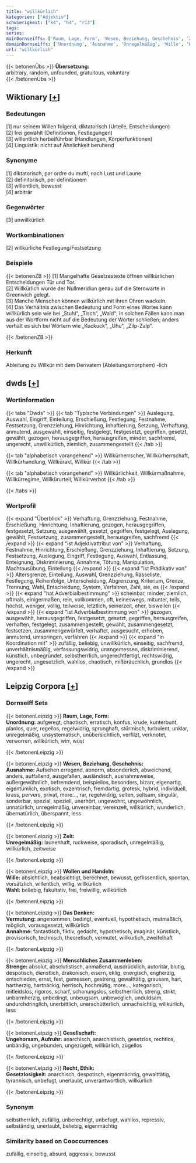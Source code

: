 ```yaml
---
title: "willkürlich"
kategorien: ["Adjektiv"]
schwierigkeit: ["k4", "h4", "r13"]
tags:
series:
mainDornseiffs: ['Raum, Lage, Form', 'Wesen, Beziehung, Geschehnis', 'Zeit', 'Wollen und Handeln', 'Das Denken', 'Menschliches Zusammenleben', 'Gesellschaft', 'Recht, Ethik']
domainDornseiffs: ['Unordnung', 'Ausnahme', 'Unregelmäßig', 'Wille', 'Wahl', 'Vermutung', 'Annahme', 'Strenge', 'Ungehorsam, Aufruhr', 'Gesetzlosigkeit']
url: "willkürlich"
---
```


{{< betonenÜbs >}}
**Übersetzung:**  
arbitrary, random, unfounded, gratuitous, voluntary  
{{< /betonenÜbs >}}

## Wiktionary [[+](https://de.wiktionary.org/wiki/willkürlich)]

### Bedeutungen
[1] nur seinem Willen folgend, diktatorisch (Urteile, Entscheidungen)  
[2] frei gewählt (Definitionen, Festlegungen)  
[3] willentlich herbeiführbar (Handlungen, Körperfunktionen)  
[4] Linguistik: nicht auf Ähnlichkeit beruhend  

### Synonyme
[1] diktatorisch, par ordre du mufti, nach Lust und Laune  
[2] definitorisch, per definitionem  
[3] willentlich, bewusst  
[4] arbiträr  

### Gegenwörter
[3] unwillkürlich  

### Wortkombinationen
[2] willkürliche Festlegung/Festsetzung  

### Beispiele
{{< betonenZB >}}
[1] Mangelhafte Gesetzestexte öffnen willkürlichen Entscheidungen Tür und Tor.  
[2] Willkürlich wurde der Nullmeridian genau auf die Sternwarte in Greenwich gelegt.  
[3] Manche Menschen können willkürlich mit ihren Ohren wackeln.  
[4] Das Verhältnis zwischen Bedeutung und Form eines Wortes kann willkürlich sein wie bei „Stuhl“, „Tisch“, „Wald“; in solchen Fällen kann man aus der Wortform nicht auf die Bedeutung der Wörter schließen; anders verhält es sich bei Wörtern wie „Kuckuck“, „Uhu“, „Zilp-Zalp“.  

{{< /betonenZB >}}
### Herkunft
Ableitung zu Willkür mit dem Derivatem (Ableitungsmorphem) -lich  



## dwds [[+](https://www.dwds.de/wb/willkürlich)]

### Wortinformation
{{< tabs "Dwds" >}}
{{< tab "Typische Verbindungen" >}}
Auslegung, Auswahl, Eingriff, Einteilung, Erschießung, Festlegung, Festnahme, Festsetzung, Grenzziehung, Hinrichtung, Inhaftierung, Setzung, Verhaftung, anmutend, ausgewählt, einseitig, festgelegt, festgesetzt, gegriffen, gesetzt, gewählt, gezogen, herausgegriffen, herausgreifen, minder, sachfremd, ungerecht, unwillkürlich, ziemlich, zusammengestellt
{{< /tab >}}

{{< tab "alphabetisch vorangehend" >}}
Willkürherrscher, Willkürherrschaft, Willkürhandlung, Willkürakt, Willkür
{{< /tab >}}

{{< tab "alphabetisch vorangehend" >}}
Willkürlichkeit, Willkürmaßnahme, Willkürregime, Willkürurteil, Willkürverbot
{{< /tab >}}

{{< /tabs >}}

### Wortprofil
{{< expand "Überblick" >}} Verhaftung, Grenzziehung, Festnahme, Erschießung, Hinrichtung, Inhaftierung, gezogen, herausgegriffen, festgesetzt, Setzung, ausgewählt, gesetzt, gegriffen, festgelegt, Auslegung, gewählt, Festsetzung, zusammengestellt, herausgreifen, sachfremd {{< /expand >}}
{{< expand "ist Adjektivattribut von" >}} Verhaftung, Festnahme, Hinrichtung, Erschießung, Grenzziehung, Inhaftierung, Setzung, Festsetzung, Auslegung, Eingriff, Festlegung, Auswahl, Entlassung, Enteignung, Diskriminierung, Annahme, Tötung, Manipulation, Machtausübung, Einteilung {{< /expand >}}
{{< expand "ist Prädikativ von" >}} Altersgrenze, Einteilung, Auswahl, Grenzziehung, Rasseliste, Festlegung, Reihenfolge, Unterscheidung, Abgrenzung, Kriterium, Grenze, Trennung, Wahl, Entscheidung, System, Verfahren, Zahl, sie, es {{< /expand >}}
{{< expand "hat Adverbialbestimmung" >}} scheinbar, minder, ziemlich, oftmals, einigermaßen, rein, vollkommen, oft, keineswegs, mitunter, teils, höchst, weniger, völlig, teilweise, letztlich, seinerzeit, eher, bisweilen {{< /expand >}}
{{< expand "ist Adverbialbestimmung von" >}} gezogen, ausgewählt, herausgegriffen, festgesetzt, gesetzt, gegriffen, herausgreifen, verhaften, festgelegt, zusammengestellt, gewählt, zusammengesetzt, festsetzen, zusammengewürfelt, verhaftet, ausgesucht, erhoben, anmutend, umspringen, verfahren {{< /expand >}}
{{< expand "in Koordination mit" >}} zufällig, beliebig, unwillkürlich, einseitig, sachfremd, unverhältnismäßig, verfassungswidrig, unangemessen, diskriminierend, künstlich, unbegründet, selbstherrlich, ungerechtfertigt, rechtswidrig, ungerecht, ungesetzlich, wahllos, chaotisch, mißbräuchlich, grundlos {{< /expand >}}

## Leipzig Corpora [[+](https://corpora.uni-leipzig.de/en/res?word=willkürlich&corpusId=deu_newscrawl-public_2018)]

### Dornseiff Sets
{{< betonenLeipzig >}}
**Raum, Lage, Form:**  
**Unordnung:** aufgeregt, chaotisch, erratisch, konfus, krude, kunterbunt, planlos, quer, regellos, regelwidrig, sprunghaft, stürmisch, turbulent, unklar, unregelmäßig, unsystematisch, unübersichtlich, verfilzt, verknotet, verworren, willkürlich, wirr, wüst  

{{< /betonenLeipzig >}}


{{< betonenLeipzig >}}
**Wesen, Beziehung, Geschehnis:**  
**Ausnahme:** Aufsehen erregend, abnorm, absonderlich, abweichend, anders, auffallend, ausgefallen, ausländisch, ausnahmsweise, außergewöhnlich, befremdend, beispiellos, besonders, bizarr, eigenartig, eigentümlich, exotisch, exzentrisch, fremdartig, grotesk, hybrid, individuell, krass, pervers, privat, more..., rar, regelwidrig, selten, seltsam, singulär, sonderbar, spezial, speziell, unerhört, ungewohnt, ungewöhnlich, unnatürlich, unregelmäßig, unvereinbar, vereinzelt, willkürlich, wunderlich, übernatürlich, überspannt, less  

{{< /betonenLeipzig >}}


{{< betonenLeipzig >}}
**Zeit:**  
**Unregelmäßig:** launenhaft, ruckweise, sporadisch, unregelmäßig, willkürlich, zeitweise  

{{< /betonenLeipzig >}}


{{< betonenLeipzig >}}
**Wollen und Handeln:**  
**Wille:** absichtlich, beabsichtigt, berechnet, bewusst, geflissentlich, spontan, vorsätzlich, willentlich, willig, willkürlich  
**Wahl:** beliebig, fakultativ, frei, freiwillig, willkürlich  

{{< /betonenLeipzig >}}


{{< betonenLeipzig >}}
**Das Denken:**  
**Vermutung:** angenommen, bedingt, eventuell, hypothetisch, mutmaßlich, möglich, vorausgesetzt, willkürlich  
**Annahme:** fantastisch, fiktiv, gedacht, hypothetisch, imaginär, künstlich, provisorisch, technisch, theoretisch, vermutet, willkürlich, zweifelhaft  

{{< /betonenLeipzig >}}


{{< betonenLeipzig >}}
**Menschliches Zusammenleben:**  
**Strenge:** absolut, absolutistisch, anmaßend, ausdrücklich, autoritär, blutig, despotisch, dienstlich, drakonisch, eisern, eklig, energisch, engherzig, entschieden, ernst, fest, gemessen, gestreng, gewalttätig, grausam, hart, hartherzig, hartnäckig, herrisch, hochmütig, more..., kategorisch, mitleidslos, rigoros, scharf, schonungslos, selbstherrlich, streng, strikt, unbarmherzig, unbedingt, unbeugsam, unbeweglich, unduldsam, undurchdringlich, unerbittlich, unerschütterlich, unnachsichtig, willkürlich, less  

{{< /betonenLeipzig >}}


{{< betonenLeipzig >}}
**Gesellschaft:**  
**Ungehorsam, Aufruhr:** anarchisch, anarchistisch, gesetzlos, rechtlos, unbändig, ungebunden, ungezügelt, willkürlich, zügellos  

{{< /betonenLeipzig >}}


{{< betonenLeipzig >}}
**Recht, Ethik:**  
**Gesetzlosigkeit:** anarchisch, despotisch, eigenmächtig, gewalttätig, tyrannisch, unbefugt, unerlaubt, unverantwortlich, willkürlich  

{{< /betonenLeipzig >}}

### Synonym
selbstherrlich, zufällig, unberechtigt, unbefugt, wahllos, repressiv, selbständig, unerlaubt, beliebig, eigenmächtig


### Similarity based on Cooccurrences
zufällig, einseitig, absurd, aggressiv, bewusst

